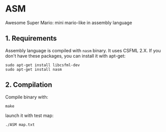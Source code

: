 # ASM
Awesome Super Mario: mini mario-like in assembly language


## 1. Requirements

Assembly language is compiled with `nasm` binary.
It uses CSFML 2.X.
If you don't have these packages, you can install it with apt-get:

	sudo apt-get install libcsfml-dev
	sudo apt-get install nasm


## 2. Compilation

Compile binary with:

	make

launch it with test map:

	./ASM map.txt
